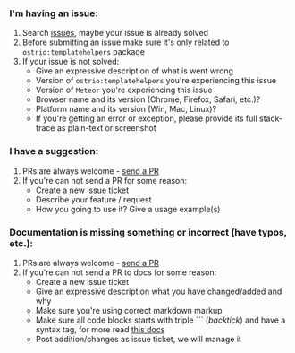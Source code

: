 ### I'm having an issue:
 1. Search [issues](https://github.com/VeliovGroup/Meteor-Template-helpers/issues?utf8=✓&q=is%3Aissue), maybe your issue is already solved
 2. Before submitting an issue make sure it's only related to `ostrio:templatehelpers` package
 3. If your issue is not solved:
     - Give an expressive description of what is went wrong
     - Version of `ostrio:templatehelpers` you're experiencing this issue
     - Version of `Meteor` you're experiencing this issue
     - Browser name and its version (Chrome, Firefox, Safari, etc.)?
     - Platform name and its version (Win, Mac, Linux)?
     - If you're getting an error or exception, please provide its full stack-trace as plain-text or screenshot

### I have a suggestion:
 1. PRs are always welcome - [send a PR](https://github.com/VeliovGroup/Meteor-Template-helpers/compare)
 2. If you're can not send a PR for some reason:
     - Create a new issue ticket
     - Describe your feature / request
     - How you going to use it? Give a usage example(s)

### Documentation is missing something or incorrect (have typos, etc.):
 1. PRs are always welcome - [send a PR](https://github.com/VeliovGroup/Meteor-Template-helpers/compare)
 2. If you're can not send a PR to docs for some reason:
     - Create a new issue ticket
     - Give an expressive description what you have changed/added and why
     - Make sure you're using correct markdown markup
     - Make sure all code blocks starts with triple ``` (*backtick*) and have a syntax tag, for more read [this docs](https://help.github.com/articles/creating-and-highlighting-code-blocks/#syntax-highlighting)
     - Post addition/changes as issue ticket, we will manage it